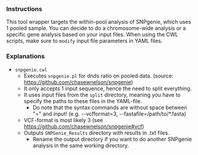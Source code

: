 ### Instructions ###
This tool wrapper targets the within-pool analysis of SNPgenie, which uses 1 pooled sample. You can decide to do a chromosome-wide analysis or a specific gene analysis based on your input files. When using the CWL scripts, make sure to `modify` input file parameters in YAML files. 

### Explanations ###
- `snpgenie.cwl` 
    - Executes `snpgenie.pl` for dnds ratio on pooled data. (source: https://github.com/chasewnelson/snpgenie)
    - It only accepts 1 input sequence, hence the need to split everything.
    - It uses input files from the `split` directory, meaning you have to specify the paths to these files in the YAML-file.
        - Do note that the syntax commands are without space between "=" and input! (e.g. --vcfformat=3, --fastafile=/path/to/*.fasta)
    - VCF-format is most likely 3 (see https://github.com/chasewnelson/snpgenie#vcf)
    - Outputs `SNPGenie_Results` directory with results in .txt files.
        - Rename the output directory if you want to do another SNPgenie analysis in the same working directory.
